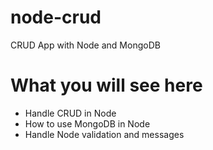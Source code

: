 # node-crud
CRUD App with Node and MongoDB

# What you will see here

* Handle CRUD in Node
* How to use MongoDB in Node
* Handle Node validation and messages
